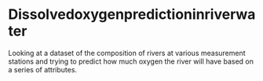 # Dissolvedoxygenpredictioninriverwater
Looking at a dataset of the composition of rivers at various measurement stations and trying to predict how much oxygen the river will have based on a series of attributes.
